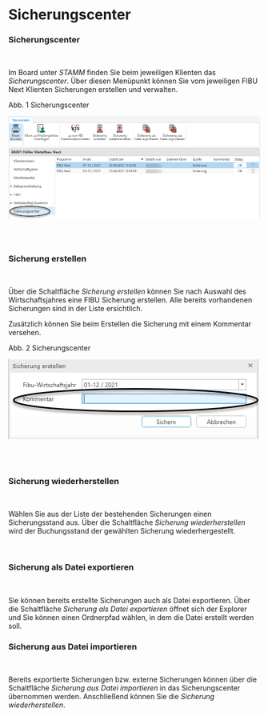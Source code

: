 # Sicherungscenter

### Sicherungscenter

&nbsp;

Im Board unter *STAMM* finden Sie beim jeweiligen Klienten das *Sicherungscenter*. Über diesen Menüpunkt können Sie vom jeweiligen FIBU Next Klienten Sicherungen erstellen und verwalten.

Abb. 1 Sicherungscenter

![Image](<img/NeuesElement200.png>)

### &nbsp;

### Sicherung erstellen

&nbsp;

Über die Schaltfläche *Sicherung erstellen* können Sie nach Auswahl des Wirtschaftsjahres eine FIBU Sicherung erstellen. Alle bereits vorhandenen Sicherungen sind in der Liste ersichtlich.&nbsp;

Zusätzlich können Sie beim Erstellen die Sicherung mit einem Kommentar versehen.

Abb. 2 Sicherungscenter

![Image](<img/NeuesElement199.png>)

\
&nbsp;

### Sicherung wiederherstellen

&nbsp;

Wählen Sie aus der Liste der bestehenden Sicherungen einen Sicherungsstand aus. Über die Schaltfläche *Sicherung wiederherstellen* wird der Buchungsstand der gewählten Sicherung wiederhergestellt.

&nbsp;

### Sicherung als Datei exportieren

&nbsp;

Sie können bereits erstellte Sicherungen auch als Datei exportieren. Über die Schaltfläche *Sicherung als Datei exportieren* öffnet sich der Explorer und Sie können einen Ordnerpfad wählen, in dem die Datei erstellt werden soll.

### Sicherung aus Datei importieren

&nbsp;

Bereits exportierte Sicherungen bzw. externe Sicherungen können über die Schaltfläche *Sicherung aus Datei importieren* in das Sicherungscenter übernommen werden. Anschließend können Sie die *Sicherung wiederherstellen*.

